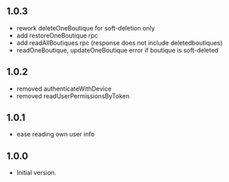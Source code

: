 ## 1.0.3

- rework deleteOneBoutique for soft-deletion only
- add restoreOneBoutique rpc
- add readAllBoutiques rpc (response does not include deletedboutiques)
- readOneBoutique, updateOneBoutique error if boutique is soft-deleted

## 1.0.2

- removed authenticateWithDevice
- removed readUserPermissionsByToken

## 1.0.1
- ease reading own user info

## 1.0.0

- Initial version.
